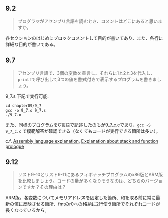 ## 9.2
> プログラマがアセンブリ言語を読むとき、コメントはどこにあると思いますか。

各セクションのはじめにブロックコメントして目的が書いてあり、また、各行に詳細な目的が書いてある。  

## 9.7
> アセンブリ言語で、3個の変数を宣言し、それらに1と2と3を代入し、`printf`で呼び出して3つの値を書式付きで表示するプログラムを書きましょう。

9_7.s  下記で実行可能.
```
cd chapter09/9_7
gcc -o 9_7.o 9_7.s
./9_7.o
```
また、同様のプログラムをC言語で記述したのもが9_7_c.cであり、`gcc -S 9_7_c.c` で模範解答が確認できる（なくてもコードが実行できる箇所は多い）。

c.f. [Assembly language explanation](https://stackoverflow.com/questions/17794533/what-does-this-assembly-language-code-mean), 
[Explanation about stack and function prologue](https://qiita.com/tobira-code/items/75d3034aed8bb9828981)


## 9.12
> リスト9-10とリスト9-11にあるフィボナッチプログラムのx86版とARM版を比較しましょう。コードの量が多くなりそうなのは、どちらのバージョンですか？その理由は？

ARM版。各変数についてメモリアドレスを固定した箇所、和を取る前に常に最新の値に反映させる箇所、fmtのr0への格納に2行使う箇所でそれぞれコードが長くなっているから。